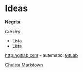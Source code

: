 # Ideas

**Negrita**

_Cursiva_

* Lista
* Lista

http://gitlab.com - automatic!
[GitLab](http://gitlab.com)

[Chuleta Markdown](http://josema966.gitlab.io/chuleta-markdown.html)